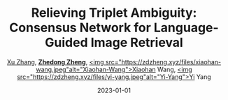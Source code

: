 ---
title: "Relieving Triplet Ambiguity: Consensus Network for Language-Guided Image Retrieval"
collection: publications
permalink: /publication/Relievin2023
date: 2023-01-01
doi: 
keywords: 
venue: 'arXiv:2306.02092'
author: '<a href="https://zdzheng.xyz/authors/Xu-Zhang" class="author">Xu Zhang</a>, <strong><a href="https://zdzheng.xyz/authors/Zhedong-Zheng" class="author">Zhedong Zheng</a></strong>, <a href="https://zdzheng.xyz/authors/Xiaohan-Wang" class="author"><img src="https://zdzheng.xyz/files/xiaohan-wang.jpeg"alt="Xiaohan-Wang">Xiaohan Wang</a>, <a href="https://zdzheng.xyz/authors/Yi-Yang" class="author"><img src="https://zdzheng.xyz/files/yi-yang.jpeg"alt="Yi-Yang">Yi Yang</a>'
sqlauthor: 'Xu Zhang, Zhedong Zheng, Xiaohan Wang, Yi Yang, '
citation: ' Xu Zhang,  Zhedong Zheng,  Xiaohan Wang,  Yi Yang, &quot;Relieving Triplet Ambiguity: Consensus Network for Language-Guided Image Retrieval.&quot; arXiv:2306.02092, 2023.'
pub_year: '2023'
bib: >
    @article{zhang2023relieving,<br>author = "Zhang, Xu and Zheng, Zhedong and Wang, Xiaohan and Yang, Yi",<br>title = "Relieving Triplet Ambiguity: Consensus Network for Language-Guided Image Retrieval",<br>booktitle = "arXiv:2306.02092",<br>year = "2023"
    }

---